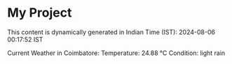 # My Project

This content is dynamically generated in Indian Time (IST): 2024-08-06 00:17:52 IST


Current Weather in Coimbatore:
Temperature: 24.88 °C
Condition: light rain
